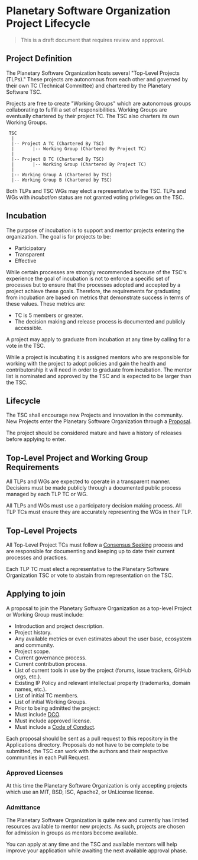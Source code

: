 # Planetary Software Organization Project Lifecycle

> This is a draft document that requires review and approval.

## Project Definition

The Planetary Software Organization hosts several "Top-Level Projects (TLPs)." These projects
are autonomous from each other and governed by their own TC (Technical
Committee) and chartered by the Planetary Software TSC.

Projects are free to create "Working Groups" which are autonomous groups
collaborating to fulfill a set of responsibilities. Working Groups are
eventually chartered by their project TC. The TSC also charters its own Working
Groups.

```
 TSC
  |
  |-- Project A TC (Chartered By TSC)
  |       |-- Working Group (Chartered By Project TC)
  |
  |-- Project B TC (Chartered By TSC)
  |       |-- Working Group (Chartered By Project TC)
  |
  |-- Working Group A (Chartered by TSC)
  |-- Working Group B (Chartered by TSC)
```

Both TLPs and TSC WGs may elect a representative to the TSC. TLPs and WGs
with *incubation* status are not granted voting privileges on the TSC.

## Incubation

The purpose of incubation is to support and mentor projects entering the
organization. The goal is for projects to be:

* Participatory
* Transparent
* Effective

While certain processes are strongly recommended because of the TSC's
experience the goal of incubation is not to enforce a specific set of
processes but to ensure that the processes adopted and accepted by a
project achieve these goals. Therefore, the requirements for graduating
from incubation are based on metrics that demonstrate success in terms of
these values. These metrics are:

* TC is 5 members or greater.
* The decision making and release process is documented and publicly accessible.

A project may apply to graduate from incubation at any time by calling
for a vote in the TSC.

While a project is incubating it is assigned
mentors who are responsible for working with the project to adopt policies and
gain the health and contributorship it will need in order to graduate
from incubation. The mentor list is nominated and approved by the TSC and
is expected to be larger than the TSC.

## Lifecycle

The TSC shall encourage new Projects and innovation in the
community. New Projects enter the Planetary Software Organization through a
[Proposal](#Proposal).

The project should be considered mature and have a history of releases
before applying to enter.

## Top-Level Project and Working Group Requirements

All TLPs and WGs are expected to operate in a transparent manner.
Decisions must be made publicly through a documented public process
managed by each TLP TC or WG.

All TLPs and WGs must use a participatory decision making process. All
TLP TCs must ensure they are accurately representing the WGs in their
TLP.


## Top-Level Projects

All Top-Level Project TCs must follow a [Consensus
Seeking](https://en.wikipedia.org/wiki/Consensus-seeking_decision-making)
process and are responsible for documenting and keeping up to date their
current processes and practices.

Each TLP TC must elect a representative to the Planetary Software Organization TSC or
vote to abstain from representation on the TSC.

## Applying to join

A proposal to join the Planetary Software Organization as a top-level Project or
Working Group must include:

* Introduction and project description.
* Project history.
* Any available metrics or even estimates about the user base, ecosystem
and community.
* Project scope.
* Current governance process.
* Current contribution process.
* List of current tools in use by the project (forums, issue trackers,
  GitHub orgs, etc.).
* Existing IP Policy and relevant intellectual property (trademarks,
  domain names, etc.).
* List of initial TC members.
* List of initial Working Groups.
* Prior to being admitted the project:
 * Must include [DCO]().
 * Must include approved license.
 * Must include a [Code of Conduct](https://usgs-astrogeology.github.io/code/).

Each proposal should be sent as a pull request to this repository in the
Applications directory. Proposals do not have to be complete to be
submitted, the TSC can work with the authors and their respective
communities in each Pull Request.

### Approved Licenses

At this time the Planetary Software Organization is only accepting projects which use an MIT,
BSD, ISC, Apache2, or UnLicense license.

### Admittance
The Planetary Software Organization is quite new and currently has limited resources
available to mentor new projects. As such, projects are chosen for
admission in groups as mentors become available.

You can apply at any time and the TSC and available mentors will help
improve your application while awaiting the next available approval
phase.
